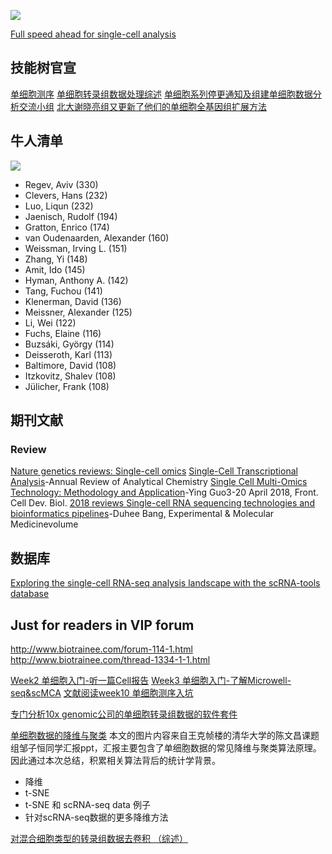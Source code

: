 ![](http://east2-image.oss-cn-shanghai.aliyuncs.com/18-11-16/26107290.jpg)

[Full speed ahead for single-cell analysis](https://www.nature.com/articles/s41576-018-0049-3)

## 技能树官宣
[单细胞测序](https://mp.weixin.qq.com/s?__biz=MzAxMDkxODM1Ng==&mid=2247484620&idx=1&sn=aef008ca15e8015bcea3e1c534c1c3bf&chksm=9b484477ac3fcd611967dc0d0a1986aa90bddc9e789e4963dfc94f4f296bab39fe8709408613&scene=21#wechat_redirect)
[单细胞转录组数据处理综述](https://mp.weixin.qq.com/s?__biz=MzAxMDkxODM1Ng==&mid=2247485486&idx=1&sn=513dfa0ec6974a457579671d12d42f88&chksm=9b484895ac3fc183a61d414da85cb286be93c003ccfb738e2c93ab6b70e432444d35f5f6061f&scene=21#wechat_redirect)
[单细胞系列停更通知及组建单细胞数据分析交流小组](https://mp.weixin.qq.com/s/MQUFQP1f4eoqgwxwTdIs7g)
[北大谢晓亮组又更新了他们的单细胞全基因组扩展方法](https://mp.weixin.qq.com/s?__biz=MzAxMDkxODM1Ng==&mid=2247484302&idx=1&sn=48585dcb7a9ff2148b53c7ffd372e54d&chksm=9b484335ac3fca237448e3df0571da7797e96c659ae0b54abfe3ea13fc4fc5edc9da2a9ed1ba&scene=21#wechat_redirect)

## 牛人清单
![](http://east2-image.oss-cn-shanghai.aliyuncs.com/18-11-16/35806906.jpg)
 - Regev, Aviv (330)
 - Clevers, Hans (232)
 - Luo, Liqun (232)
 - Jaenisch, Rudolf (194)
 - Gratton, Enrico (174)
 - van Oudenaarden, Alexander (160)
 - Weissman, Irving L. (151)
 - Zhang, Yi (148)
 - Amit, Ido (145)
 - Hyman, Anthony A. (142)
 - Tang, Fuchou (141)
 - Klenerman, David (136)
 - Meissner, Alexander (125)
 - Li, Wei (122)
 - Fuchs, Elaine (116)
 - Buzsáki, György (114)
 - Deisseroth, Karl (113)
 - Baltimore, David (108)
 - Itzkovitz, Shalev (108)
 - Jülicher, Frank (108)

## 期刊文献
### Review
[Nature genetics reviews: Single-cell omics](https://www.nature.com/collections/sxnwgntqsk)
[Single-Cell Transcriptional Analysis](https://www.annualreviews.org/doi/abs/10.1146/annurev-anchem-061516-045228)-Annual Review of Analytical Chemistry
[Single Cell Multi-Omics Technology: Methodology and Application](https://www.frontiersin.org/articles/10.3389/fcell.2018.00028/full)-Ying Guo3-20 April 2018, Front. Cell Dev. Biol.
[2018 reviews ](https://www.frontiersin.org/articles/10.3389/fcell.2018.00028/full)
[Single-cell RNA sequencing technologies and bioinformatics pipelines](https://www.nature.com/articles/s12276-018-0071-8)-Duhee Bang, Experimental & Molecular Medicinevolume 

## 数据库
[Exploring the single-cell RNA-seq analysis landscape with the scRNA-tools database](https://journals.plos.org/ploscompbiol/article?id=10.1371/journal.pcbi.1006245)



## Just for  readers in VIP forum

http://www.biotrainee.com/forum-114-1.html
http://www.biotrainee.com/thread-1334-1-1.html

[Week2 单细胞入门-听一篇Cell报告](https://vip.biotrainee.com/d/339-week2-cell)
[Week3 单细胞入门-了解Microwell-seq&scMCA](https://vip.biotrainee.com/d/341-week3-microwell-seq-scmca)
[文献阅读week10 单细胞测序入坑](https://vip.biotrainee.com/d/516-week10)

[专门分析10x genomic公司的单细胞转录组数据的软件套件](https://vip.biotrainee.com/d/297-%E4%B8%93%E9%97%A8%E5%88%86%E6%9E%9010x-genomic%E5%85%AC%E5%8F%B8%E7%9A%84%E5%8D%95%E7%BB%86%E8%83%9E%E8%BD%AC%E5%BD%95%E7%BB%84%E6%95%B0%E6%8D%AE%E7%9A%84%E8%BD%AF%E4%BB%B6%E5%A5%97%E4%BB%B6)


[单细胞数据的降维与聚类](https://vip.biotrainee.com/d/832-)
本文的图片内容来自王克帧楼的清华大学的陈文昌课题组邹子恒同学汇报ppt，汇报主要包含了单细胞数据的常见降维与聚类算法原理。
因此通过本次总结，积累相关算法背后的统计学背景。
- 降维
- t-SNE
- t-SNE 和 scRNA-seq data 例子
- 针对scRNA-seq数据的更多降维方法

[对混合细胞类型的转录组数据去卷积 （综述）](https://vip.biotrainee.com/d/848-week3)

